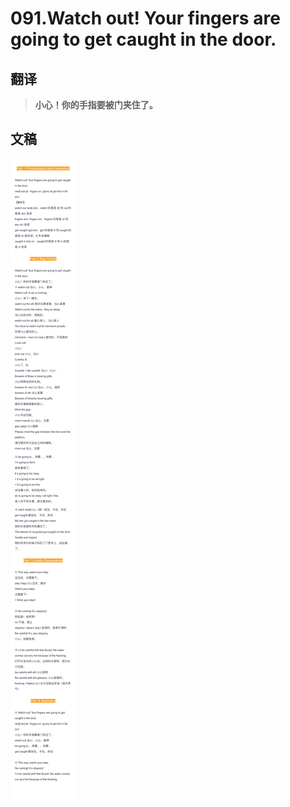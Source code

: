 # 091.Watch out! Your fingers are going to get caught in the door.

## 翻译

> **小心！你的手指要被门夹住了。**

## 文稿

![](img/091.jpg)

